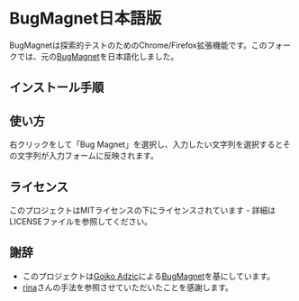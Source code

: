 # BugMagnet日本語版
BugMagnetは探索的テストのためのChrome/Firefox拡張機能です。このフォークでは、元の[BugMagnet](https://github.com/gojko/bugmagnet)を日本語化しました。

## インストール手順

## 使い方
右クリックをして「Bug Magnet」を選択し、入力したい文字列を選択するとその文字列が入力フォームに反映されます。

## ライセンス
このプロジェクトはMITライセンスの下にライセンスされています - 詳細はLICENSEファイルを参照してください。

## 謝辞
* このプロジェクトは[Gojko Adzic](https://github.com/gojko/bugmagnet)による[BugMagnet](https://github.com/gojko/bugmagnet)を基にしています。
* [rina](https://github.com/kume-rina)さんの手法を参照させていただいたことを感謝します。
